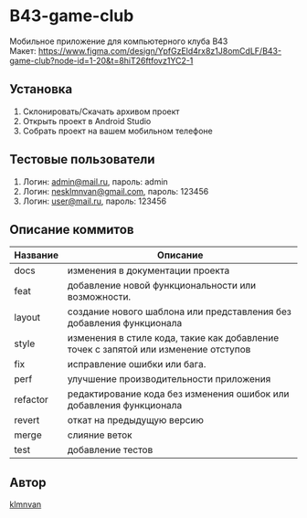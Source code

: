 # B43-game-club
Мобильное приложение для компьютерного клуба B43  
Макет: https://www.figma.com/design/YpfGzEld4rx8z1J8omCdLF/B43-game-club?node-id=1-20&t=8hiT26ftfovz1YC2-1  

## Установка
1. Склонировать/Скачать архивом проект
2. Открыть проект в Android Studio
3. Собрать проект на вашем мобильном телефоне  

## Тестовые пользователи
1. Логин: admin@mail.ru, пароль: admin
2. Логин: nesklmnvan@gmail.com, пароль: 123456
3. Логин: user@mail.ru, пароль: 123456

## Описание коммитов
| Название | Описание                                                                            |
| -------- |-------------------------------------------------------------------------------------|
| docs     | изменения в документации проекта                                                    |
| feat     | добавление новой функциональности или возможности.                                  |
| layout   | создание нового шаблона или представления без добавления функционала                |
| style    | изменения в стиле кода, такие как добавление точек с запятой или изменение отступов |
| fix      | исправление ошибки или бага.                                                        |
| perf     | улучшение производительности приложения                                             |
| refactor | редактирование кода без изменения ошибок или добавления функционала                 |
| revert   | откат на предыдущую версию                                                          |
| merge    | слияние веток                                                                       |
| test     | добавление тестов                                                                   |

## Автор
[klmnvan](https://github.com/klmnvan)
